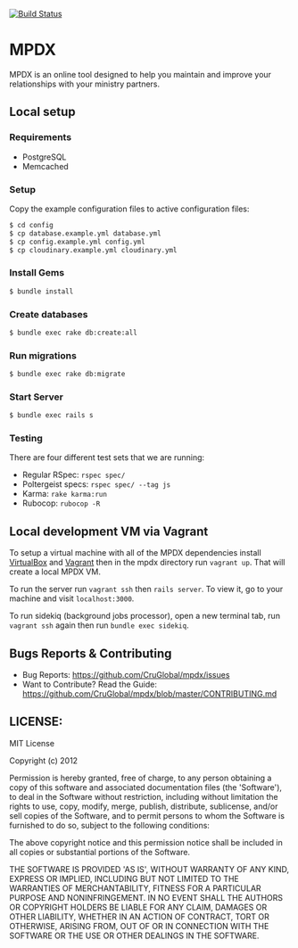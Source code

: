 [![Build Status](https://travis-ci.org/CruGlobal/mpdx.png?branch=master)](https://travis-ci.org/CruGlobal/mpdx)

MPDX
====

MPDX is an online tool designed to help you maintain and improve your relationships with your ministry partners. 

## Local setup

### Requirements

* PostgreSQL
* Memcached

### Setup

Copy the example configuration files to active configuration files:

```bash
$ cd config
$ cp database.example.yml database.yml
$ cp config.example.yml config.yml
$ cp cloudinary.example.yml cloudinary.yml
```

### Install Gems

```bash
$ bundle install
```

### Create databases

```bash
$ bundle exec rake db:create:all
```

### Run migrations

```bash
$ bundle exec rake db:migrate
```

### Start Server

```bash
$ bundle exec rails s
```

### Testing

There are four different test sets that we are running:

- Regular RSpec: `rspec spec/`
- Poltergeist specs: `rspec spec/ --tag js`
- Karma: `rake karma:run`
- Rubocop: `rubocop -R`

## Local development VM via Vagrant

To setup a virtual machine with all of the MPDX dependencies install
[VirtualBox](https://www.virtualbox.org/) and [Vagrant](https://www.vagrantup.com/) then in the mpdx
directory run `vagrant up`. That will create a local MPDX VM.

To run the server run `vagrant ssh` then `rails server`. To view it, go to your machine and visit `localhost:3000`.

To run sidekiq (background jobs processor), open a new terminal tab, run `vagrant ssh` again then run `bundle exec sidekiq`.

## Bugs Reports & Contributing

* Bug Reports: https://github.com/CruGlobal/mpdx/issues
* Want to Contribute? Read the Guide: https://github.com/CruGlobal/mpdx/blob/master/CONTRIBUTING.md

## LICENSE:

MIT License

Copyright (c) 2012

Permission is hereby granted, free of charge, to any person obtaining
a copy of this software and associated documentation files (the
'Software'), to deal in the Software without restriction, including
without limitation the rights to use, copy, modify, merge, publish,
distribute, sublicense, and/or sell copies of the Software, and to
permit persons to whom the Software is furnished to do so, subject to
the following conditions:

The above copyright notice and this permission notice shall be
included in all copies or substantial portions of the Software.

THE SOFTWARE IS PROVIDED 'AS IS', WITHOUT WARRANTY OF ANY KIND,
EXPRESS OR IMPLIED, INCLUDING BUT NOT LIMITED TO THE WARRANTIES OF
MERCHANTABILITY, FITNESS FOR A PARTICULAR PURPOSE AND NONINFRINGEMENT.
IN NO EVENT SHALL THE AUTHORS OR COPYRIGHT HOLDERS BE LIABLE FOR ANY
CLAIM, DAMAGES OR OTHER LIABILITY, WHETHER IN AN ACTION OF CONTRACT,
TORT OR OTHERWISE, ARISING FROM, OUT OF OR IN CONNECTION WITH THE
SOFTWARE OR THE USE OR OTHER DEALINGS IN THE SOFTWARE.
